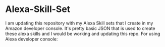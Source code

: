 # Alexa-Skill-Set
I am updating this repository with my Alexa Skill sets that I create in my Amazon developer console. It's pretty basic JSON that is used to create these alexa skills and I would be working and updating this repo.
For using Alexa developer console:


